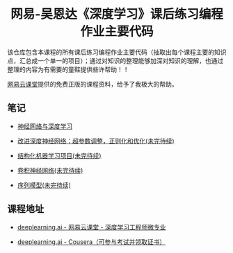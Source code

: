 <h1 align="center">网易-吴恩达《深度学习》课后练习编程作业主要代码</h1>

该仓库包含本课程的所有课后练习编程作业主要代码（抽取出每个课程主要的知识点，汇总成一个单一的项目）；通过对知识的整理能够加深对知识的理解，也通过整理的内容为有需要的童鞋提供些许帮助！！


[网易云课堂](http://study.163.com/)提供的免费正版的课程资料，给予了我极大的帮助。


## 笔记

- [神经网络与深度学习](https://github.com/calmzhuang/deeplearning/tree/master/01-neural_network_and_deep_learning)
    
- [改进深度神经网络：超参数调整，正则化和优化(未完待续)]()
    
- [结构化机器学习项目(未完待续)]()

- [卷积神经网络(未完待续)]()
    
- [序列模型(未完待续)]()


## 课程地址

- [deeplearning.ai - 网易云课堂 - 深度学习工程师微专业](https://study.163.com/provider/2001053000/index.htm)

- [deeplearning.ai - Cousera（可参与考试并领取证书）](https://www.coursera.org/specializations/deep-learning?#about)

